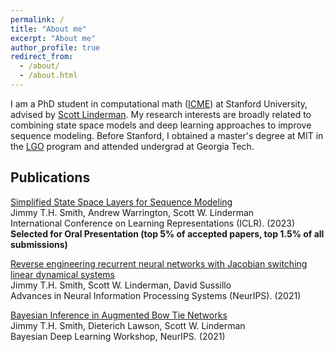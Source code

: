 ```yaml
---
permalink: /
title: "About me"
excerpt: "About me"
author_profile: true
redirect_from: 
  - /about/
  - /about.html
---
```


I am a PhD student in computational math ([ICME](https://icme.stanford.edu/)) at Stanford University, advised by [Scott Linderman](https://web.stanford.edu/~swl1/). My research interests are broadly related to combining state space models and deep learning approaches to improve sequence modeling. Before Stanford, I obtained a master's degree at MIT in the [LGO](https://lgo.mit.edu/) program and attended undergrad at Georgia Tech. 


## Publications

[Simplified State Space Layers for Sequence Modeling](https://arxiv.org/abs/2208.04933)\
Jimmy T.H. Smith, Andrew Warrington, Scott W. Linderman\
International Conference on Learning Representations (ICLR). (2023) **Selected for Oral Presentation (top 5% of accepted papers, top 1.5% of all submissions)**

[Reverse engineering recurrent neural networks with Jacobian switching linear dynamical systems](https://arxiv.org/abs/2111.01256)\
Jimmy T.H. Smith, Scott W. Linderman, David Sussillo\
Advances in Neural Information Processing Systems (NeurIPS). (2021)

[Bayesian Inference in Augmented Bow Tie Networks](http://bayesiandeeplearning.org/2021/papers/61.pdf)\
Jimmy T.H. Smith, Dieterich Lawson, Scott W. Linderman\
Bayesian Deep Learning Workshop, NeurIPS. (2021)



